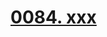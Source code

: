 # [0084. xxx](https://github.com/Tdahuyou/react/tree/main/0084.%20xxx)

<!-- region:toc -->

<!-- endregion:toc -->





